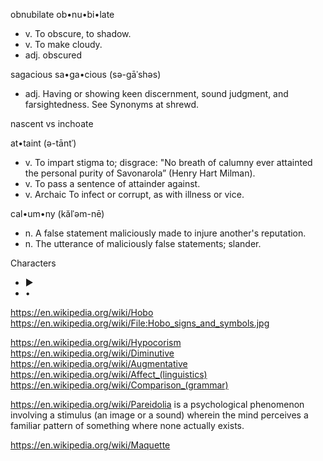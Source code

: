 
<!--
-->

obnubilate
ob•nu•bi•late
 * v.   To obscure, to shadow.
 * v.   To make cloudy.
 * adj. obscured

sagacious
sa•ga•cious (sə-gāˈshəs)
 * adj. Having or showing keen discernment, sound judgment, and farsightedness.
   See Synonyms at shrewd.

nascent vs inchoate

at•taint (ə-tāntˈ)
 * v. To impart stigma to; disgrace:
   "No breath of calumny ever attainted the personal purity of Savonarola”
   (Henry Hart Milman).
 * v. To pass a sentence of attainder against.
 * v. Archaic To infect or corrupt, as with illness or vice.

cal•um•ny (kălˈəm-nē)
 * n. A false statement maliciously made to injure another's reputation.
 * n. The utterance of maliciously false statements; slander.

Characters
 * ►
 * •

https://en.wikipedia.org/wiki/Hobo
https://en.wikipedia.org/wiki/File:Hobo_signs_and_symbols.jpg

https://en.wikipedia.org/wiki/Hypocorism
https://en.wikipedia.org/wiki/Diminutive
https://en.wikipedia.org/wiki/Augmentative
https://en.wikipedia.org/wiki/Affect_(linguistics)
https://en.wikipedia.org/wiki/Comparison_(grammar)


https://en.wikipedia.org/wiki/Pareidolia
is a psychological phenomenon involving a stimulus (an image or a
sound) wherein the mind perceives a familiar pattern of something
where none actually exists.

https://en.wikipedia.org/wiki/Maquette

<!-- vim: set autoindent expandtab sw=4 syntax=markdown: -->
